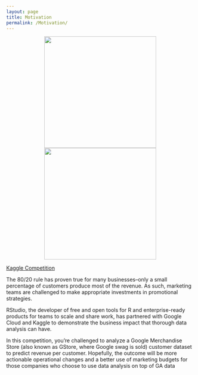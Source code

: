 ```yaml
---
layout: page
title: Motivation
permalink: /Motivation/
---
```


<p align="center">
  <img src="{{site.url}}{{site.baseurl}}/assets/Google.jpg" width="300" />
  <img src="{{site.url}}{{site.baseurl}}/assets/RStudio.png" width="300" />
</p>

[Kaggle Competition](https://www.kaggle.com/c/ga-customer-revenue-prediction)


The 80/20 rule has proven true for many businesses–only a small percentage of customers produce most of the revenue. As such, marketing teams are challenged to make appropriate investments in promotional strategies.


RStudio, the developer of free and open tools for R and enterprise-ready products for teams to scale and share work, has partnered with Google Cloud and Kaggle to demonstrate the business impact that thorough data analysis can have.

In this competition, you’re challenged to analyze a Google Merchandise Store (also known as GStore, where Google swag is sold) customer dataset to predict revenue per customer. Hopefully, the outcome will be more actionable operational changes and a better use of marketing budgets for those companies who choose to use data analysis on top of GA data
